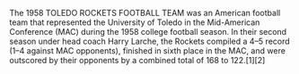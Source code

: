 The 1958 TOLEDO ROCKETS FOOTBALL TEAM was an American football team that represented the University of Toledo in the Mid-American Conference (MAC) during the 1958 college football season. In their second season under head coach Harry Larche, the Rockets compiled a 4–5 record (1–4 against MAC opponents), finished in sixth place in the MAC, and were outscored by their opponents by a combined total of 168 to 122.[1][2]
